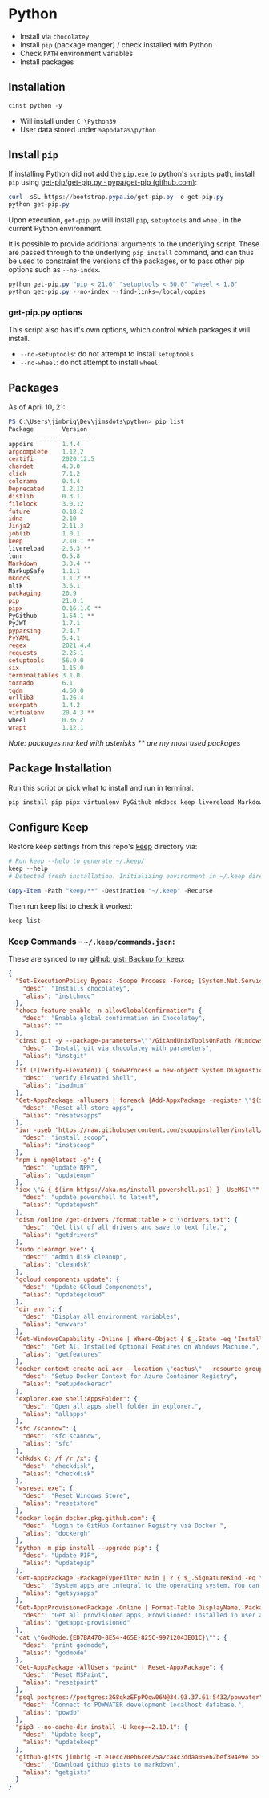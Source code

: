 # Python

- Install via `chocolatey`
- Install `pip` (package manger) / check installed with Python
- Check `PATH` environment variables
- Install packages

## Installation

```powershell
cinst python -y
```

- Will install under `C:\Python39`
- User data stored under `%appdata%\python`

## Install `pip`

If installing Python did not add the `pip.exe` to python's `scripts` path, install `pip` using [get-pip/get-pip.py · pypa/get-pip (github.com)](https://github.com/pypa/get-pip/blob/main/get-pip.py):

```powershell
curl -sSL https://bootstrap.pypa.io/get-pip.py -o get-pip.py
python get-pip.py
```

Upon execution, `get-pip.py` will install `pip`, `setuptools` and `wheel` in the current Python environment.

It is possible to provide additional arguments to the underlying script. These are passed through to the underlying `pip install` command, and can thus be used to constraint the versions of the packages, or to pass other pip options such as `--no-index`.

```powershell
python get-pip.py "pip < 21.0" "setuptools < 50.0" "wheel < 1.0"
python get-pip.py --no-index --find-links=/local/copies
```

### get-pip.py options

This script also has it's own options, which control which packages it will install.

- `--no-setuptools`: do not attempt to install `setuptools`.
- `--no-wheel`: do not attempt to install `wheel`.

## Packages

As of April 10, 21:

```powershell
PS C:\Users\jimbrig\Dev\jimsdots\python> pip list
Package        Version
-------------- ---------
appdirs        1.4.4
argcomplete    1.12.2
certifi        2020.12.5
chardet        4.0.0
click          7.1.2
colorama       0.4.4
Deprecated     1.2.12
distlib        0.3.1
filelock       3.0.12
future         0.18.2
idna           2.10
Jinja2         2.11.3
joblib         1.0.1
keep           2.10.1 **
livereload     2.6.3 **
lunr           0.5.8
Markdown       3.3.4 **
MarkupSafe     1.1.1
mkdocs         1.1.2 **
nltk           3.6.1
packaging      20.9
pip            21.0.1
pipx           0.16.1.0 **
PyGithub       1.54.1 **
PyJWT          1.7.1
pyparsing      2.4.7
PyYAML         5.4.1
regex          2021.4.4
requests       2.25.1
setuptools     56.0.0
six            1.15.0
terminaltables 3.1.0
tornado        6.1
tqdm           4.60.0
urllib3        1.26.4
userpath       1.4.2
virtualenv     20.4.3 **
wheel          0.36.2
wrapt          1.12.1
```

*Note: packages marked with asterisks ** are my most used packages* 

## Package Installation

Run this script or pick what to install and run in terminal:

```powershell
pip install pip pipx virtualenv PyGithub mkdocs keep livereload Markdown
```



## Configure Keep

Restore keep settings from this repo's [keep](../keep/) directory via:

```powershell
# Run keep --help to generate ~/.keep/
keep --help
# Detected fresh installation. Initializing environment in ~/.keep directory

Copy-Item -Path "keep/**" -Destination "~/.keep" -Recurse
```

Then run keep list to check it worked:

```powershell
keep list
```



### Keep Commands - `~/.keep/commands.json`:

These are synced to my [github gist: Backup for keep](https://gist.github.com/jimbrig/da88cb0d6ad1ff9037ce4e209728adfa):

```json
{
  "Set-ExecutionPolicy Bypass -Scope Process -Force; [System.Net.ServicePointManager]::SecurityProtocol = [System.Net.ServicePointManager]::SecurityProtocol -bor 3072; iex ((New-Object System.Net.WebClient).DownloadString('https://chocolatey.org/install.ps1'))": {
    "desc": "Installs chocolatey",
    "alias": "instchoco"
  },
  "choco feature enable -n allowGlobalConfirmation": {
    "desc": "Enable global confirmation in Chocolatey",
    "alias": ""
  },
  "cinst git -y --package-parameters=\"'/GitAndUnixToolsOnPath /WindowsTerminal'\"": {
    "desc": "Install git via chocolatey with parameters",
    "alias": "instgit"
  },
  "if (!(Verify-Elevated)) { $newProcess = new-object System.Diagnostics.ProcessStartInfo \"PowerShell\"; $newProcess.Arguments = $myInvocation.MyCommand.Definition; $newProcess.Verb = \"runas\"; [System.Diagnostics.Process]::Start($newProcess); exit }": {
    "desc": "Verify Elevated Shell",
    "alias": "isadmin"
  },
  "Get-AppxPackage -allusers | foreach {Add-AppxPackage -register \"$($_.InstallLocation)\\appxmanifest.xml\" -DisableDevelopmentMode}": {
    "desc": "Reset all store apps",
    "alias": "resetwsapps"
  },
  "iwr -useb 'https://raw.githubusercontent.com/scoopinstaller/install/master/install.ps1' | iex": {
    "desc": "install scoop",
    "alias": "instscoop"
  },
  "npm i npm@latest -g": {
    "desc": "update NPM",
    "alias": "updatenpm"
  },
  "iex \"& { $(irm https://aka.ms/install-powershell.ps1) } -UseMSI\"": {
    "desc": "update powershell to latest",
    "alias": "updatepwsh"
  },
  "dism /online /get-drivers /format:table > c:\\drivers.txt": {
    "desc": "Get list of all drivers and save to text file.",
    "alias": "getdrivers"
  },
  "sudo cleanmgr.exe": {
    "desc": "Admin disk cleanup",
    "alias": "cleandsk"
  },
  "gcloud components update": {
    "desc": "Update GCloud Componenets",
    "alias": "updategcloud"
  },
  "dir env:": {
    "desc": "Display all environment variables",
    "alias": "envvars"
  },
  "Get-WindowsCapability -Online | Where-Object { $_.State -eq 'Installed' }": {
    "desc": "Get All Installed Optional Features on Windows Machine.",
    "alias": "getfeatures"
  },
  "docker context create aci acr --location \"eastus\" --resource-group \"shinyapps\" --subscription-id \"14979b2f-bf56-4e0a-8a2e-1069ae5e79b9\"": {
    "desc": "Setup Docker Context for Azure Container Registry",
    "alias": "setupdockeracr"
  },
  "explorer.exe shell:AppsFolder": {
    "desc": "Open all apps shell folder in explorer.",
    "alias": "allapps"
  },
  "sfc /scannow": {
    "desc": "sfc scannow",
    "alias": "sfc"
  },
  "chkdsk C: /f /r /x": {
    "desc": "checkdisk",
    "alias": "checkdisk"
  },
  "wsreset.exe": {
    "desc": "Reset Windows Store",
    "alias": "resetstore"
  },
  "docker login docker.pkg.github.com": {
    "desc": "Login to GitHub Container Registry via Docker ",
    "alias": "dockergh"
  },
  "python -m pip install --upgrade pip": {
    "desc": "Update PIP",
    "alias": "updatepip"
  },
  "Get-AppxPackage -PackageTypeFilter Main | ? { $_.SignatureKind -eq \"System\" } | Sort Name | Format-Table Name, InstallLocation": {
    "desc": "System apps are integral to the operating system. You can list all system apps with this PowerShell command.",
    "alias": "getsysapps"
  },
  "Get-AppxProvisionedPackage -Online | Format-Table DisplayName, PackageName": {
    "desc": "Get all provisioned apps; Provisioned: Installed in user account the first time you sign in with a new user account.",
    "alias": "getappx-provisioned"
  },
  "cat \"GodMode.{ED7BA470-8E54-465E-825C-99712043E01C}\"": {
    "desc": "print godmode",
    "alias": "godmode"
  },
  "Get-AppxPackage -AllUsers *paint* | Reset-AppxPackage": {
    "desc": "Reset MSPaint",
    "alias": "resetpaint"
  },
  "psql postgres://postgres:2G8qkzEFpPOqw06N@34.93.37.61:5432/powwater": {
    "desc": "Connect to POWWATER development localhost database.",
    "alias": "powdb"
  },
  "pip3 --no-cache-dir install -U keep==2.10.1": {
    "desc": "Update keep",
    "alias": "updatekeep"
  },
  "github-gists jimbrig -t e1ecc70eb6ce625a2ca4c3ddaa05e62bef394e9e >> \"2020-02-23-GH-Gists.md\"": {
    "desc": "Download github gists to markdown",
    "alias": "getgists"
  }
}
```

